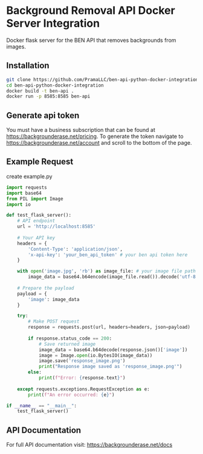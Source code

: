 # Background Removal API Docker Server Integration

Docker flask server for the BEN API that removes backgrounds from images.

## Installation

```bash
git clone https://github.com/PramaLLC/ben-api-python-docker-integration
cd ben-api-python-docker-integration
docker build -t ben-api .
docker run -p 8585:8585 ben-api
```

## Generate api token 
You must have a business subscription that can be found at https://backgrounderase.net/pricing. To generate the token navigate to
https://backgrounderase.net/account and scroll to the bottom of the page.

## Example Request
create example.py
```python
import requests
import base64
from PIL import Image
import io

def test_flask_server():
    # API endpoint
    url = 'http://localhost:8585'
    
    # Your API key
    headers = {
        'Content-Type': 'application/json',
        'x-api-key': 'your_ben_api_token' # your ben api token here
    }

    with open('image.jpg', 'rb') as image_file: # your image file path
        image_data = base64.b64encode(image_file.read()).decode('utf-8')
    
    # Prepare the payload
    payload = {
        'image': image_data
    }

    try:
        # Make POST request
        response = requests.post(url, headers=headers, json=payload)
        
        if response.status_code == 200:
            # Save returned image
            image_data = base64.b64decode(response.json()['image'])
            image = Image.open(io.BytesIO(image_data))
            image.save('response_image.png')
            print("Response image saved as 'response_image.png'")
        else:
            print(f"Error: {response.text}")
    
    except requests.exceptions.RequestException as e:
        print(f"An error occurred: {e}")

if __name__ == "__main__":
    test_flask_server()

```


## API Documentation
For full API documentation visit: https://backgrounderase.net/docs
